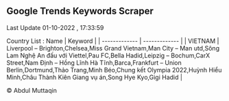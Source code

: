 

## Google Trends Keywords Scraper 
 
Last Update 01-10-2022 , 17:33:59

Country List :
 Name  | Keyword |
| ------------- | ------------- |
| VIETNAM | Liverpool – Brighton,Chelsea,Miss Grand Vietnam,Man City – Man utd,Sông Lam Nghệ An đấu với Viettel,Pau FC,Bella Hadid,Leipzig – Bochum,CarX Street,Nam Định – Hồng Lĩnh Hà Tĩnh,Barca,Frankfurt – Union Berlin,Dortmund,Thảo Trang,Minh Béo,Chung kết Olympia 2022,Huỳnh Hiểu Minh,Châu Thành Kiên Giang vụ án,Song Hye Kyo,Gigi Hadid |



© Abdul Muttaqin 
